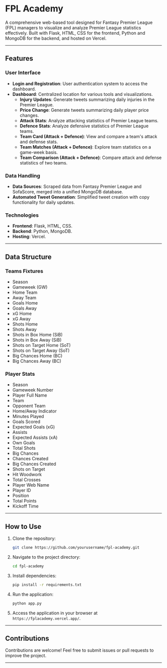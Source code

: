 # FPL Academy

A comprehensive web-based tool designed for Fantasy Premier League (FPL) managers to visualize and analyze Premier League statistics effectively. Built with Flask, HTML, CSS for the frontend, Python and MongoDB for the backend, and hosted on Vercel.

---

## Features

### User Interface
- **Login and Registration**: User authentication system to access the dashboard.
- **Dashboard**: Centralized location for various tools and visualizations.
  - **Injury Updates**: Generate tweets summarizing daily injuries in the Premier League.
  - **Price Change**: Generate tweets summarizing daily player price changes.
  - **Attack Stats**: Analyze attacking statistics of Premier League teams.
  - **Defence Stats**: Analyze defensive statistics of Premier League teams.
  - **Team Card (Attack + Defence)**: View and compare a team's attack and defense stats.
  - **Team Matches (Attack + Defence)**: Explore team statistics on a game-week basis.
  - **Team Comparison (Attack + Defence)**: Compare attack and defense statistics of two teams.

### Data Handling
- **Data Sources**: Scraped data from Fantasy Premier League and SofaScore, merged into a unified MongoDB database.
- **Automated Tweet Generation**: Simplified tweet creation with copy functionality for daily updates.

### Technologies
- **Frontend**: Flask, HTML, CSS.
- **Backend**: Python, MongoDB.
- **Hosting**: Vercel.

---

## Data Structure

### Teams Fixtures
- Season
- Gameweek (GW)
- Home Team
- Away Team
- Goals Home
- Goals Away
- xG Home
- xG Away
- Shots Home
- Shots Away
- Shots in Box Home (SiB)
- Shots in Box Away (SiB)
- Shots on Target Home (SoT)
- Shots on Target Away (SoT)
- Big Chances Home (BC)
- Big Chances Away (BC)

### Player Stats
- Season
- Gameweek Number
- Player Full Name
- Team
- Opponent Team
- Home/Away Indicator
- Minutes Played
- Goals Scored
- Expected Goals (xG)
- Assists
- Expected Assists (xA)
- Own Goals
- Total Shots
- Big Chances
- Chances Created
- Big Chances Created
- Shots on Target
- Hit Woodwork
- Total Crosses
- Player Web Name
- Player ID
- Position
- Total Points
- Kickoff Time

---

## How to Use

1. Clone the repository:
   ```bash
   git clone https://github.com/yourusername/fpl-academy.git
   ```

2. Navigate to the project directory:
   ```bash
   cd fpl-academy
   ```

3. Install dependencies:
   ```bash
   pip install -r requirements.txt
   ```

4. Run the application:
   ```bash
   python app.py
   ```

5. Access the application in your browser at `https://fplacademy.vercel.app/`.

---

## Contributions

Contributions are welcome! Feel free to submit issues or pull requests to improve the project.

---

